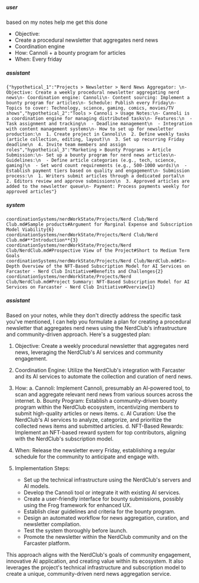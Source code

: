 ##### user
based on my notes help me get this done
- Objective:
- Create a procedural newsletter that aggregates nerd news
- Coordination engine
- How: Cannoli + a bounty program for articles
- When: Every friday

##### assistant
```lookup
{"hypothetical_1":"Projects > Newsletter > Nerd News Aggregator: \n- Objective: Create a weekly procedural newsletter aggregating nerd news\n- Coordination engine: Cannoli\n- Content sourcing: Implement a bounty program for articles\n- Schedule: Publish every Friday\n- Topics to cover: Technology, science, gaming, comics, movies/TV shows","hypothetical_2":"Tools > Cannoli > Usage Notes:\n- Cannoli is a coordination engine for managing distributed tasks\n- Features:\n  - Task assignment and tracking\n  - Deadline management\n  - Integration with content management systems\n- How to set up for newsletter production:\n  1. Create project in Cannoli\n  2. Define weekly tasks (article collection, editing, layout)\n  3. Set up recurring Friday deadline\n  4. Invite team members and assign roles","hypothetical_3":"Marketing > Bounty Programs > Article Submission:\n- Set up a bounty program for nerd news articles\n- Guidelines:\n  - Define article categories (e.g., tech, science, gaming)\n  - Set word count requirements (e.g., 500-1000 words)\n  - Establish payment tiers based on quality and engagement\n- Submission process:\n  1. Writers submit articles through a dedicated portal\n  2. Editors review and approve submissions\n  3. Approved articles are added to the newsletter queue\n- Payment: Process payments weekly for approved articles"}
```

##### system
```sc-context
coordinationSystems/nerdWorkState/Projects/Nerd Club/Nerd Club.md#Sample products#Argument for Marginal Expense and Subscription Model Viability{6}
coordinationSystems/nerdWorkState/Projects/Nerd Club/Nerd Club.md#**Introduction**{3}
coordinationSystems/nerdWorkState/Projects/Nerd Club/NerdClub.md#Prospective View of the Project#Short to Medium Term Goals
coordinationSystems/nerdWorkState/Projects/Nerd Club/NerdClub.md#In-Depth Overview of the NFT-Based Subscription Model for AI Services on Farcaster - Nerd Club Initiative#Benefits and Challenges{2}
coordinationSystems/nerdWorkState/Projects/Nerd Club/NerdClub.md#Project Summary: NFT-Based Subscription Model for AI Services on Farcaster - Nerd Club Initiative#Overview{1}
```

##### assistant
Based on your notes, while they don't directly address the specific task you've mentioned, I can help you formulate a plan for creating a procedural newsletter that aggregates nerd news using the NerdClub's infrastructure and community-driven approach. Here's a suggested plan:

1. Objective: Create a weekly procedural newsletter that aggregates nerd news, leveraging the NerdClub's AI services and community engagement.

2. Coordination Engine: Utilize the NerdClub's integration with Farcaster and its AI services to automate the collection and curation of nerd news.

3. How:
   a. Cannoli: Implement Cannoli, presumably an AI-powered tool, to scan and aggregate relevant nerd news from various sources across the internet.
   b. Bounty Program: Establish a community-driven bounty program within the NerdClub ecosystem, incentivizing members to submit high-quality articles or news items.
   c. AI Curation: Use the NerdClub's AI services to analyze, categorize, and prioritize the collected news items and submitted articles.
   d. NFT-Based Rewards: Implement an NFT-based reward system for top contributors, aligning with the NerdClub's subscription model.

4. When: Release the newsletter every Friday, establishing a regular schedule for the community to anticipate and engage with.

5. Implementation Steps:
   - Set up the technical infrastructure using the NerdClub's servers and AI models.
   - Develop the Cannoli tool or integrate it with existing AI services.
   - Create a user-friendly interface for bounty submissions, possibly using the Frog framework for enhanced UX.
   - Establish clear guidelines and criteria for the bounty program.
   - Design an automated workflow for news aggregation, curation, and newsletter compilation.
   - Test the system thoroughly before launch.
   - Promote the newsletter within the NerdClub community and on the Farcaster platform.

This approach aligns with the NerdClub's goals of community engagement, innovative AI application, and creating value within its ecosystem. It also leverages the project's technical infrastructure and subscription model to create a unique, community-driven nerd news aggregation service.
